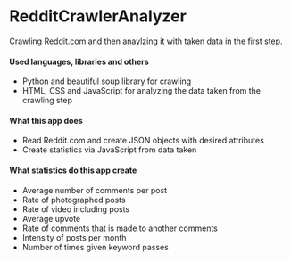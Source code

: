 # RedditCrawlerAnalyzer
Crawling Reddit.com and then anaylzing it with taken data in the first step.

<h4> Used languages, libraries and others </h4>

<ul>
  <li> Python and beautiful soup library for crawling </li>
  <li> HTML, CSS and JavaScript for analyzing the data taken from the crawling step </li>
</ul>

<h4> What this app does </h4>
<ul>
  <li> Read Reddit.com and create JSON objects with desired attributes </li>
  <li> Create statistics via JavaScript from data taken </li>
  </ul>

<h4> What statistics do this app create </h4>
<ul> 
<li> Average number of comments per post </li>
<li> Rate of photographed posts </li>
<li> Rate of video including posts </li>
<li> Average upvote </li>
<li> Rate of comments that is made to another comments </li>
<li> Intensity of posts per month </li>
<li> Number of times given keyword passes </li>
</ul>
